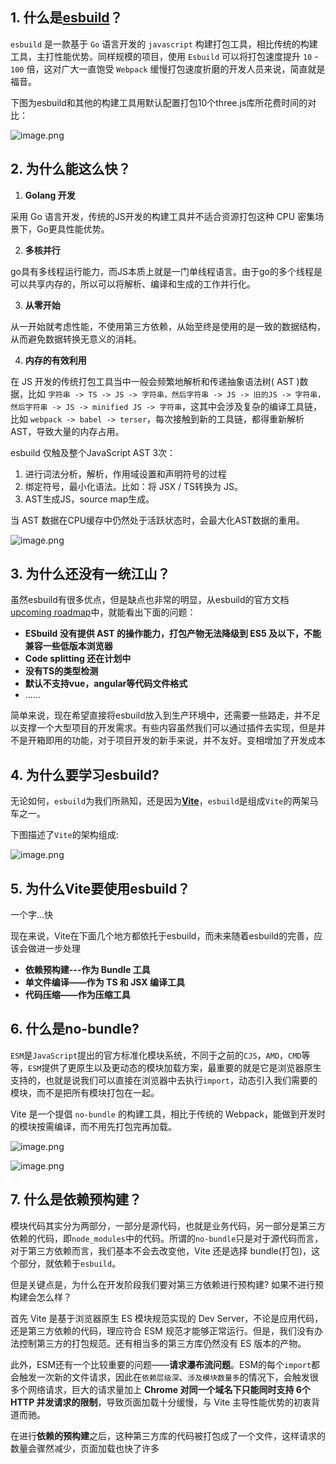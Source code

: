 
## 1. 什么是[esbuild](https://esbuild.github.io/)？

`esbuild` 是一款基于 `Go` 语言开发的 `javascript` 构建打包工具，相比传统的构建工具，主打性能优势。同样规模的项目，使用 `Esbuild` 可以将打包速度提升 `10` - `100` 倍，这对广大一直饱受 `Webpack` 缓慢打包速度折磨的开发人员来说，简直就是福音。

下图为esbuild和其他的构建工具用默认配置打包10个three.js库所花费时间的对比：

![image.png](https://picgo-1300696809.cos.ap-beijing.myqcloud.com/20250915153155776.png)


## 2. 为什么能这么快？

1. **Golang 开发**

采用 Go 语言开发，传统的JS开发的构建工具并不适合资源打包这种 CPU 密集场景下，Go更具性能优势。

2. **多核并行**

go具有多线程运行能力，而JS本质上就是一门单线程语言。由于go的多个线程是可以共享内存的，所以可以将解析、编译和生成的工作并行化。

3. **从零开始**

从一开始就考虑性能，不使用第三方依赖，从始至终是使用的是一致的数据结构，从而避免数据转换无意义的消耗。

4. **内存的有效利用**

在 JS 开发的传统打包工具当中一般会频繁地解析和传递抽象语法树( AST )数据，比如 `字符串 -> TS -> JS -> 字符串，然后字符串 -> JS -> 旧的JS -> 字符串，然后字符串 -> JS -> minified JS -> 字符串`，这其中会涉及复杂的编译工具链，比如 `webpack -> babel -> terser`，每次接触到新的工具链，都得重新解析 AST，导致大量的内存占用。

esbuild 仅触及整个JavaScript AST 3次：

1. 进行词法分析，解析，作用域设置和声明符号的过程
2. 绑定符号，最小化语法。比如：将 JSX / TS转换为 JS。
3. AST生成JS，source map生成。

当 AST 数据在CPU缓存中仍然处于活跃状态时，会最大化AST数据的重用。

![image.png](https://picgo-1300696809.cos.ap-beijing.myqcloud.com/20250915153222789.png)


## 3. 为什么还没有一统江山？

虽然esbuild有很多优点，但是缺点也非常的明显，从esbuild的官方文档[upcoming roadmap](https://esbuild.github.io/faq/#upcoming-roadmap)中，就能看出下面的问题：

- **ESbuild 没有提供 AST 的操作能力，打包产物无法降级到 ES5 及以下，不能兼容一些低版本浏览器**
- **Code splitting 还在计划中**
- **没有TS的类型检测**
- **默认不支持vue，angular等代码文件格式**
- ......

简单来说，现在希望直接将esbuild放入到生产环境中，还需要一些路走，并不足以支撑一个大型项目的开发需求。有些内容虽然我们可以通过插件去实现，但是并不是开箱即用的功能，对于项目开发的新手来说，并不友好。变相增加了开发成本

## 4. 为什么要学习esbuild?

无论如何，`esbuild`为我们所熟知，还是因为[**Vite**](https://cn.vitejs.dev/)，`esbuild`是组成`Vite`的两架马车之一。

下图描述了`Vite`的架构组成:

![image.png](https://picgo-1300696809.cos.ap-beijing.myqcloud.com/20250915153257775.png)

## 5. 为什么Vite要使用esbuild？

一个字...快

现在来说，Vite在下面几个地方都依托于esbuild，而未来随着esbuild的完善，应该会做进一步处理

- **依赖预构建---作为 Bundle 工具**
- **单文件编译——作为 TS 和 JSX 编译工具**
- **代码压缩——作为压缩工具**

## 6. 什么是no-bundle?

`ESM`是`JavaScript`提出的官方标准化模块系统，不同于之前的`CJS`，`AMD`，`CMD`等等，`ESM`提供了更原生以及更动态的模块加载方案，最重要的就是它是浏览器原生支持的，也就是说我们可以直接在浏览器中去执行`import`，动态引入我们需要的模块，而不是把所有模块打包在一起。

 Vite 是一个提倡 `no-bundle` 的构建工具，相比于传统的 Webpack，能做到开发时的模块按需编译，而不用先打包完再加载。


![image.png](https://picgo-1300696809.cos.ap-beijing.myqcloud.com/20250915153327859.png)

![image.png](https://picgo-1300696809.cos.ap-beijing.myqcloud.com/20250915153343323.png)


## 7. 什么是依赖预构建？

模块代码其实分为两部分，一部分是源代码，也就是业务代码，另一部分是第三方依赖的代码，即`node_modules`中的代码。所谓的`no-bundle`只是对于源代码而言，对于第三方依赖而言，我们基本不会去改变他，Vite 还是选择 bundle(打包)，这个部分，就依赖于`esbuild`。

但是关键点是，为什么在开发阶段我们要对第三方依赖进行预构建? 如果不进行预构建会怎么样？

首先 Vite 是基于浏览器原生 ES 模块规范实现的 Dev Server，不论是应用代码，还是第三方依赖的代码，理应符合 ESM 规范才能够正常运行。但是，我们没有办法控制第三方的打包规范。还有相当多的第三方库仍然没有 ES 版本的产物。

此外，ESM还有一个比较重要的问题——**请求瀑布流问题**。ESM的每个`import`都会触发一次新的文件请求，因此在`依赖层级深`、`涉及模块数量多`的情况下，会触发很多个网络请求，巨大的请求量加上 **Chrome 对同一个域名下只能同时支持 6个 HTTP 并发请求的限制**，导致页面加载十分缓慢，与 Vite 主导性能优势的初衷背道而驰。

在进行**依赖的预构建**之后，这种第三方库的代码被打包成了一个文件，这样请求的数量会骤然减少，页面加载也快了许多


